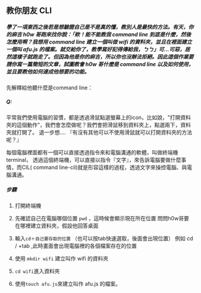 ## 教你朋友 CLI
##### 學了一項東西之後若是想驗證自己是不是真的懂，教別人是最快的方法。有天，你的麻吉 h0w 哥跑來找你說：「欸！能不能教我 command line 到底是什麼，然後怎麼用啊？我想用 command line 建立一個叫做 wifi 的資料夾，並且在裡面建立一個叫 afu.js 的檔案。就交給你了，教學寫好記得傳給我，ㄅㄅ」可...可惡，居然這樣子就跑走了。但因為他是你的麻吉，所以你也沒辦法拒絕。因此這個作業要請你寫一篇簡短的文章，試圖教會 h0w 哥什麼是 command line 以及如何使用，並且要教他如何達成他想要的功能。


先解釋給他聽什麼是command line：
##### Q:
平常我們使用電腦的習慣，都是透過滑鼠點選螢幕上的icon，比如說，"打開資料夾的這個動作"，我們會怎麼做呢？我們會把滑鼠移到資料夾上，點選兩下，資料夾就打開了。
退一步想....
『有沒有其他可以不使用滑鼠就可以打開資料夾的方法呢？』

每個電腦裡面都有一個可以直接透過指令來和電腦溝通的軟體，叫做終端機terminal，
透過這個終端機，可以直接以指令『文字』，來告訴電腦要做什麼事情，而CIL( command line-cil)就是形容這樣的過程，透過文字來操控電腦、與電腦溝通。

##### 步驟
1. 打開終端機
2. 先確認自己在電腦哪個位置 `pwd` ，這時候會顯示現在所在位置
問問h0w哥要在哪裡建立資料夾，假設他回答桌面

3. 輸入`cd＋自己要存取的位置` （也可以按tab快速選取，後面會出現位置）
例如 cd / +tab ,此時畫面會出現電腦裡的各個檔案存在的位置
4. 使用 `mkdir wifi` 建立叫作 wifi 的資料夾
5. `cd wifi`進入資料夾
6. 使用`touch afu.js`來建立叫作 afu.js 的檔案。
